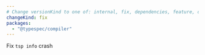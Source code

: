 ```yaml
---
# Change versionKind to one of: internal, fix, dependencies, feature, deprecation, breaking
changeKind: fix
packages:
  - "@typespec/compiler"
---
```


Fix `tsp info` crash
